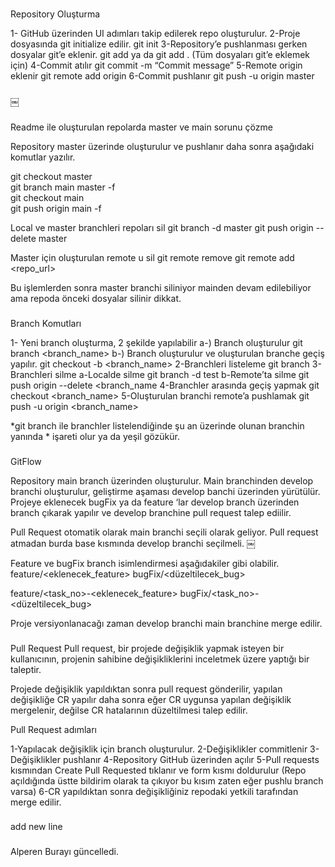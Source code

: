 ###
Repository Oluşturma

1- GitHub üzerinden UI adımları takip edilerek repo oluşturulur.
2-Proje dosyasında git initialize edilir.
	git init
3-Repository’e pushlanması gerken dosyalar git’e eklenir.
	git add <filename>  ya da git add . (Tüm dosyaları git’e eklemek için)
4-Commit atılır
	git commit -m “Commit message”
5-Remote origin eklenir
	git remote add origin <repo url>
6-Commit pushlanır
	git push -u origin master
###
￼

###
Readme ile oluşturulan repolarda master ve main sorunu çözme

Repository master üzerinde oluşturulur ve pushlanır daha sonra aşağıdaki komutlar yazılır.

git checkout master   
git branch main master -f    
git checkout main  
git push origin main -f 

Local ve master branchleri repoları sil 
git branch -d master
git push origin --delete master


Master için oluşturulan remote u sil
 git remote remove <origin>
 git remote add <origin> <repo_url>


Bu işlemlerden sonra master branchi siliniyor mainden devam  edilebiliyor ama repoda önceki dosyalar silinir dikkat.
###

###
Branch Komutları


1- Yeni branch oluşturma, 2 şekilde yapılabilir
	a-) Branch oluşturulur
		git branch <branch_name>
	b-) Branch oluşturulur ve oluşturulan branche geçiş yapılır. 
		git checkout -b <branch_name>
2-Branchleri listeleme 
	git branch 
3-Branchleri silme
	a-Localde silme
		git branch -d test
	b-Remote’ta silme 
		git push origin --delete <branch_name
4-Branchler arasında geçiş yapmak
	git checkout <branch_name>
5-Oluşturulan branchi remote’a pushlamak
	git push -u origin <branch_name>

*git branch ile branchler listelendiğinde şu an üzerinde olunan branchin yanında * işareti olur ya da yeşil gözükür.
###


###
GitFlow

Repository main branch üzerinden oluşturulur.
Main branchinden develop branchi oluşturulur, geliştirme aşaması develop banchi üzerinden yürütülür.
Projeye eklenecek bugFix ya da feature ‘lar develop branch üzerinden branch çıkarak yapılır ve develop branchine pull request talep ediilir.

Pull Request otomatik olarak main branchi seçili olarak geliyor. Pull request atmadan burda base kısmında develop branchi seçilmeli.
￼


Feature ve bugFix branch isimlendirmesi aşağıdakiler gibi olabilir.
feature/<eklenecek_feature>
bugFix/<düzeltilecek_bug>

feature/<task_no>-<eklenecek_feature>
bugFix/<task_no>-<düzeltilecek_bug>

Proje versiyonlanacağı zaman develop branchi main branchine merge edilir.

###

###
Pull Request 
Pull request,  bir projede değişiklik yapmak  isteyen bir kullanıcının, projenin sahibine değişikliklerini inceletmek üzere yaptığı bir taleptir.

Projede değişiklik yapıldıktan sonra pull request gönderilir, yapılan değişikliğe CR yapılır daha sonra eğer CR uygunsa yapılan değişiklik mergelenir, değilse CR hatalarının düzeltilmesi talep edilir.

Pull Request adımları

1-Yapılacak değişiklik için branch oluşturulur.
2-Değişiklikler commitlenir
3-Değişiklikler pushlanır
4-Repository GitHub üzerinden açılır 
5-Pull requests kısmından Create Pull Requested tıklanır ve form kısmı doldurulur (Repo açıldığında üstte bildirim olarak ta çıkıyor bu kısım zaten eğer pushlu branch varsa)
6-CR yapıldıktan sonra değişikliğiniz repodaki yetkili tarafından merge edilir.
###

###
add new line
###
Alperen Burayı güncelledi.